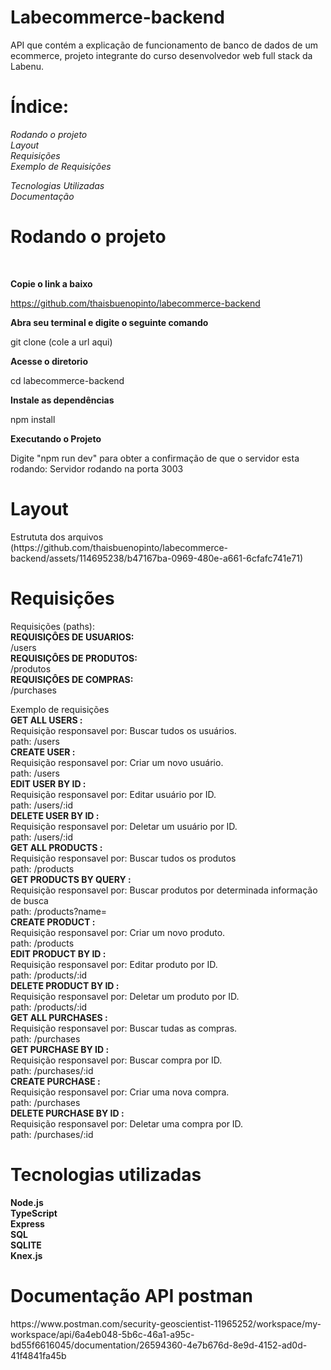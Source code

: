<h1>Labecommerce-backend</h1>
API que contém a explicação de funcionamento de banco de dados de um ecommerce, projeto integrante do curso desenvolvedor web full stack da Labenu.

<h1>Índice:</h1>
<em>Rodando o projeto</em><br>
<em>Layout</em><br>
<em>Requisições</em><br>
<em>Exemplo de Requisições</em><br>

<em>Tecnologias Utilizadas</em><br>
<em>Documentação</em><br>

<h1>Rodando o projeto</h1><br>

<strong> Copie o link a baixo </strong><br>

https://github.com/thaisbuenopinto/labecommerce-backend<br>

<strong> Abra seu terminal e digite o seguinte comando</strong><br>

git clone (cole a url aqui)<br>

<strong> Acesse o diretorio</strong><br>

cd labecommerce-backend<br>

<strong> Instale as dependências</strong><br>

npm install<br>

<strong> Executando o Projeto</strong><br>

Digite "npm run dev" para obter a confirmação de que o servidor esta rodando: Servidor rodando na porta 3003 <br>

<h1>Layout</h1>
Estrututa dos arquivos<br>
(https://github.com/thaisbuenopinto/labecommerce-backend/assets/114695238/b47167ba-0969-480e-a661-6cfafc741e71)


<h1>Requisições</h1>
Requisições (paths):<br>
<strong>REQUISIÇÔES DE USUARIOS:</strong><br>
/users<br>
<strong>REQUISIÇÔES DE PRODUTOS:</strong><br>
/produtos<br>
<strong>REQUISIÇÔES DE COMPRAS:</strong><br>
/purchases<br>

Exemplo de requisições<br>
<strong>GET ALL USERS :</strong><br>
Requisição responsavel por: Buscar tudos os usuários.<br>
path: /users<br>
<strong>CREATE USER :</strong><br>
Requisição responsavel por: Criar um novo usuário.<br>
path: /users<br>
<strong>EDIT USER BY ID :</strong><br>
Requisição responsavel por: Editar usuário por ID.<br>
path: /users/:id<br>
<strong>DELETE USER BY ID :</strong><br>
Requisição responsavel por: Deletar um usuário por ID.<br>
path: /users/:id<br>
<strong>GET ALL PRODUCTS :</strong><br>
Requisição responsavel por: Buscar tudos os produtos<br>
path: /products<br>
<strong>GET PRODUCTS BY QUERY :</strong><br>
Requisição responsavel por: Buscar produtos por determinada informação de busca<br>
path: /products?name=<br>
<strong>CREATE PRODUCT :</strong><br>
Requisição responsavel por: Criar um novo produto.<br>
path: /products<br>
<strong>EDIT PRODUCT BY ID :</strong><br>
Requisição responsavel por: Editar produto por ID.<br>
path: /products/:id<br>
<strong>DELETE PRODUCT BY ID :</strong><br>
Requisição responsavel por: Deletar um produto por ID.<br>
path: /products/:id<br>
<strong>GET ALL PURCHASES :</strong><br>
Requisição responsavel por: Buscar tudas as compras.<br>
path: /purchases<br>
<strong>GET PURCHASE BY ID :</strong><br>
Requisição responsavel por: Buscar compra por ID.<br>
path: /purchases/:id<br>
<strong>CREATE PURCHASE :</strong><br>
Requisição responsavel por: Criar uma nova compra.<br>
path: /purchases<br>
<strong>DELETE PURCHASE BY ID :</strong><br>
Requisição responsavel por: Deletar uma compra por ID.<br>
path: /purchases/:id<br>





# Tecnologias utilizadas

<strong>Node.js</strong><br>
<strong>TypeScript</strong><br>
<strong>Express</strong><br>
<strong>SQL</strong><br>
<strong>SQLITE</strong><br>
<strong>Knex.js</strong><br>
<h1>Documentação API postman</h1>
https://www.postman.com/security-geoscientist-11965252/workspace/my-workspace/api/6a4eb048-5b6c-46a1-a95c-bd55f6616045/documentation/26594360-4e7b676d-8e9d-4152-ad0d-41f4841fa45b
